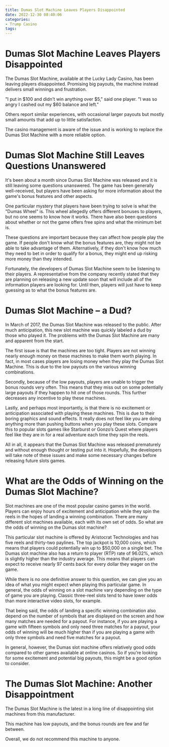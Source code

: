 ```yaml
---
title: Dumas Slot Machine Leaves Players Disappointed 
date: 2022-12-30 08:40:06
categories:
- Trump Casino
tags:
---
```



#  Dumas Slot Machine Leaves Players Disappointed 

The Dumas Slot Machine, available at the Lucky Lady Casino, has been leaving players disappointed. Promising big payouts, the machine instead delivers small winnings and frustration.

"I put in $100 and didn't win anything over $5," said one player. "I was so angry I cashed out my $60 balance and left."

Others report similar experiences, with occasional larger payouts but mostly small amounts that add up to little satisfaction.

The casino management is aware of the issue and is working to replace the Dumas Slot Machine with a more reliable option.

#  Dumas Slot Machine Still Leaves Questions Unanswered 

It's been about a month since Dumas Slot Machine was released and it is still leaving some questions unanswered. The game has been generally well-received, but players have been asking for more information about the game's bonus features and other aspects. 

One particular mystery that players have been trying to solve is what the "Dumas Wheel" is. This wheel allegedly offers different bonuses to players, but no one seems to know how it works. There have also been questions about whether or not the game offers free spins and what the minimum bet is. 

These questions are important because they can affect how people play the game. If people don't know what the bonus features are, they might not be able to take advantage of them. Alternatively, if they don't know how much they need to bet in order to qualify for a bonus, they might end up risking more money than they intended. 

Fortunately, the developers of Dumas Slot Machine seem to be listening to their players. A representative from the company recently stated that they are planning on releasing a new update soon that will include all of the information players are looking for. Until then, players will just have to keep guessing as to what the bonus features are.

#  Dumas Slot Machine – a Dud? 

In March of 2017, the Dumas Slot Machine was released to the public. After much anticipation, this new slot machine was quickly labeled a dud by those who played it. The problems with the Dumas Slot Machine are many and apparent from the start.

The first issue is that the machines are too tight. Players are not winning nearly enough money on these machines to make them worth playing. In fact, in most cases players are losing money when they play the Dumas Slot Machine. This is due to the low payouts on the various winning combinations.

Secondly, because of the low payouts, players are unable to trigger the bonus rounds very often. This means that they miss out on some potentially large payouts if they happen to hit one of those rounds. This further decreases any incentive to play these machines.

Lastly, and perhaps most importantly, is that there is no excitement or anticipation associated with playing these machines. This is due to their boring graphics and sound effects. It really does not feel like you are doing anything more than pushing buttons when you play these slots. Compare this to popular slots games like Starburst or Gonzo’s Quest where players feel like they are in for a real adventure each time they spin the reels.

All in all, it appears that the Dumas Slot Machine was released prematurely and without enough thought or testing put into it. Hopefully, the developers will take note of these issues and make some necessary changes before releasing future slots games.

#  What are the Odds of Winning on the Dumas Slot Machine? 

Slot machines are one of the most popular casino games in the world. Players can enjoy hours of excitement and anticipation while they spin the reels in the hopes of landing a winning combination. There are many different slot machines available, each with its own set of odds. So what are the odds of winning on the Dumas slot machine?

This particular slot machine is offered by Aristocrat Technologies and has five reels and thirty-two paylines. The top jackpot is 10,000 coins, which means that players could potentially win up to $50,000 on a single bet. The Dumas slot machine also has a return to player (RTP) rate of 96.02%, which is slightly higher than the industry average. This means that players can expect to receive nearly 97 cents back for every dollar they wager on the game.

While there is no one definitive answer to this question, we can give you an idea of what you might expect when playing this particular game. In general, the odds of winning on a slot machine vary depending on the type of game you are playing. Classic three-reel slots tend to have lower odds than more interactive video slots, for example.

That being said, the odds of landing a specific winning combination also depend on the number of symbols that are displayed on the screen and how many matches are needed for a payout. For instance, if you are playing a game with fifteen symbols and only need three matches for a payout, your odds of winning will be much higher than if you are playing a game with only three symbols and need five matches for a payout.

In general, however, the Dumas slot machine offers relatively good odds compared to other games available at online casinos. So if you’re looking for some excitement and potential big payouts, this might be a good option to consider.

#  The Dumas Slot Machine: Another Disappointment

The Dumas Slot Machine is the latest in a long line of disappointing slot machines from this manufacturer.

This machine has low payouts, and the bonus rounds are few and far between.

Overall, we do not recommend this machine to anyone.